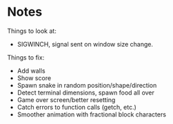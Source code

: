 Notes
=====

Things to look at:
  * SIGWINCH, signal sent on window size change.

Things to fix:
  * Add walls
  * Show score
  * Spawn snake in random position/shape/direction
  * Detect terminal dimensions, spawn food all over
  * Game over screen/better resetting
  * Catch errors to function calls (getch, etc.)
  * Smoother animation with fractional block characters
